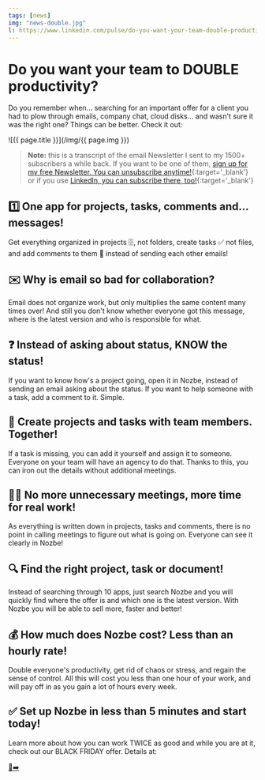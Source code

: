 ```yaml
---
tags: [news]
img: "news-double.jpg"
l: https://www.linkedin.com/pulse/do-you-want-your-team-double-productivity-michael-sliwinski-nhu9f
---
```


# Do you want your team to DOUBLE productivity?

Do you remember when… searching for an important offer for a client you had to plow through emails, company chat, cloud disks… and wasn't sure it was the right one? Things can be better. Check it out:

<!--More-->

![{{ page.title }}](/img/{{ page.img }})

> **Note:** this is a transcript of the email Newsletter I sent to my 1500+ subscribers a while back. If you want to be one of them, [sign up for my free Newsletter. You can unsubscribe anytime!](https://michael.gratis/n){:target='_blank'} or if you use [LinkedIn, you can subscribe there, too!](https://michael.gratis/inn){:target='_blank'}

## 1️⃣ One app for projects, tasks, comments and… messages!

Get everything organized in projects 🗄️, not folders, create tasks ✅ not files, and add comments to them 💬 instead of sending each other emails!

## ✉️ Why is email so bad for collaboration?

Email does not organize work, but only multiplies the same content many times over! And still you don't know whether everyone got this message, where is the latest version and who is responsible for what.

## ❓ Instead of asking about status, KNOW the status!

If you want to know how's a project going, open it in Nozbe, instead of sending an email asking about the status. If you want to help someone with a task, add a comment to it. Simple.

## 🤝 Create projects and tasks with team members. Together!

If a task is missing, you can add it yourself and assign it to someone. Everyone on your team will have an agency to do that. Thanks to this, you can iron out the details without additional meetings.

## 🙅‍♂️ No more unnecessary meetings, more time for real work!

As everything is written down in projects, tasks and comments, there is no point in calling meetings to figure out what is going on. Everyone can see it clearly in Nozbe!

## 🔍 Find the right project, task or document!

Instead of searching through 10 apps, just search Nozbe and you will quickly find where the offer is and which one is the latest version. With Nozbe you will be able to sell more, faster and better!

## 💰 How much does Nozbe cost? Less than an hourly rate!

Double everyone's productivity, get rid of chaos or stress, and regain the sense of control. All this will cost you less than one hour of your work, and will pay off in as you gain a lot of hours every week.

## ✅ Set up Nozbe in less than 5 minutes and start today!

Learn more about how you can work TWICE as good and while you are at it, check out our BLACK FRIDAY offer. Details at:

[🔗➡️](NoOffice.fm/53)

[n]: https://michael.gratis/nozbe
[np]: https://michael.gratis/nozbepersonal